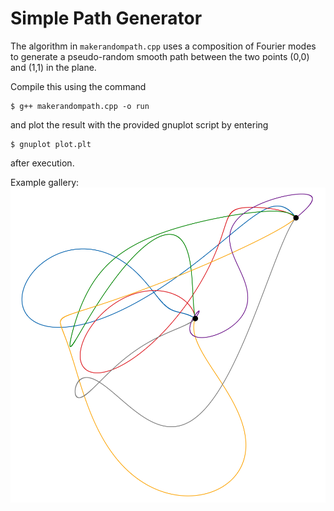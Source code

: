 
# Simple Path Generator
The algorithm in `makerandompath.cpp` uses a composition of Fourier modes to generate a pseudo-random smooth path between the two points (0,0) and (1,1) in the plane.

Compile this using the command
   ```console
   $ g++ makerandompath.cpp -o run
   ```
and plot the result with the provided gnuplot script by entering
   ```console
   $ gnuplot plot.plt
   ```
after execution.

Example gallery:
![](/demo/examples.png?raw=true)
